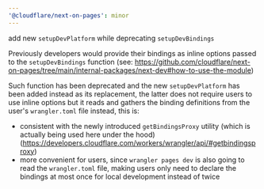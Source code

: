 ```yaml
---
'@cloudflare/next-on-pages': minor
---
```


add new `setupDevPlatform` while deprecating `setupDevBindings`

Previously developers would provide their bindings as inline options passed to
the `setupDevBindings` function (see: https://github.com/cloudflare/next-on-pages/tree/main/internal-packages/next-dev#how-to-use-the-module)

Such function has been deprecated and the new `setupDevPlatform` has been added instead as its replacement, the latter does not
require users to use inline options but it reads and gathers the binding definitions from the user's `wrangler.toml` file instead,
this is:

- consistent with the newly introduced `getBindingsProxy` utility (which is actually being used here under the hood)
  (https://developers.cloudflare.com/workers/wrangler/api/#getbindingsproxy)
- more convenient for users, since `wrangler pages dev` is also going to read the `wrangler.toml` file, making users
  only need to declare the bindings at most once for local development instead of twice
